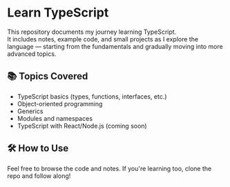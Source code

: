 # Learn TypeScript

This repository documents my journey learning TypeScript.  
It includes notes, example code, and small projects as I explore the language — starting from the fundamentals and gradually moving into more advanced topics.

## 📚 Topics Covered
- TypeScript basics (types, functions, interfaces, etc.)
- Object-oriented programming
- Generics
- Modules and namespaces
- TypeScript with React/Node.js (coming soon)

## 🛠️ How to Use
Feel free to browse the code and notes. If you're learning too, clone the repo and follow along!

